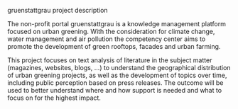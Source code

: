 gruenstattgrau project description

The non-profit portal gruenstattgrau is a knowledge management platform focused on urban greening. With the consideration for climate change, water management and air pollution the competency center aims to promote the development of green rooftops, facades and urban farming. 

This project focuses on text analysis of literature in the subject matter (magazines, websites, blogs, …) to understand the geographical distribution of urban greening projects, as well as the development of topics over time, including public perception based on press releases. The outcome will be used to better understand where and how support is needed and what to focus on for the highest impact.
